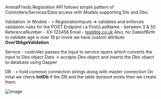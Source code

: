 AnimalFrieds.Registation API follows simple pattern of Controllers/Services/Data access with Models supporting Dto and Dbo.

Validation:
In Models - > RegistrationInputs => validates and enforces validatoin rules for the POST Endpoint
i.e First/LastName - between 3 & 50
    ReferenceNumber - XX-123456
    Email - test@te.co.uk 
Also, for DateofBirth to validate age is over 18 pr move we have custom attribute **Over18AgeValidation**

Service - controller passes the input to service layers which converts the input to Dbo object
Data -> accepts Dbo object and inserts the Dbo object to database using Dapper

DB - > hold common connection strings along with master connection
On inital we check **InitDb** if the DB and the table donesnt exists then we create them.

![image](https://github.com/user-attachments/assets/0b720de0-5c5a-4955-842b-b08ec5b58bd5)






